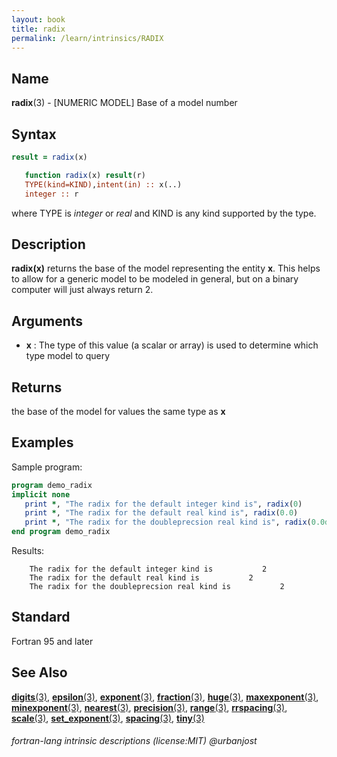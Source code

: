 ```yaml
---
layout: book
title: radix
permalink: /learn/intrinsics/RADIX
---
```

## __Name__

__radix__(3) - \[NUMERIC MODEL\] Base of a model number

## __Syntax__
```fortran
result = radix(x)

   function radix(x) result(r)
   TYPE(kind=KIND),intent(in) :: x(..)
   integer :: r
```
where TYPE is _integer_ or _real_ and KIND is any kind supported by
the type.
## __Description__

__radix(x)__ returns the base of the model representing the entity __x__.
This helps to allow for a generic model to be modeled in general, but
on a binary computer will just always return 2.

## __Arguments__

  - __x__
    : The type of this value (a scalar or array) is used to determine
    which type model to query

## __Returns__

the base of the model for values the same type as __x__

## __Examples__

Sample program:

```fortran
program demo_radix
implicit none
   print *, "The radix for the default integer kind is", radix(0)
   print *, "The radix for the default real kind is", radix(0.0)
   print *, "The radix for the doubleprecsion real kind is", radix(0.0d0)
end program demo_radix
```
  Results:
```text
    The radix for the default integer kind is           2
    The radix for the default real kind is           2
    The radix for the doubleprecsion real kind is           2
```

## __Standard__

Fortran 95 and later

## __See Also__

[__digits__(3)](DIGITS),
[__epsilon__(3)](EPSILON),
[__exponent__(3)](EXPONENT),
[__fraction__(3)](FRACTION),
[__huge__(3)](HUGE),
[__maxexponent__(3)](MAXEXPONENT),
[__minexponent__(3)](MINEXPONENT),
[__nearest__(3)](NEAREST),
[__precision__(3)](PRECISION),
[__range__(3)](RANGE),
[__rrspacing__(3)](RRSPACING),
[__scale__(3)](SCALE),
[__set\_exponent__(3)](SET_EXPONENT),
[__spacing__(3)](SPACING),
[__tiny__(3)](TINY)

###### fortran-lang intrinsic descriptions (license:MIT) @urbanjost
